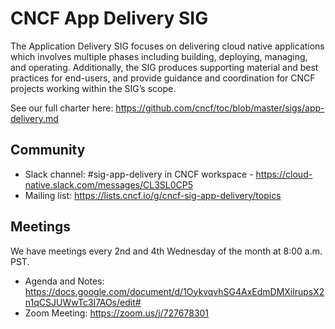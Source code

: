# CNCF App Delivery SIG

The Application Delivery SIG focuses on delivering cloud native applications which involves multiple phases including building, deploying, managing, and operating. Additionally, the SIG produces supporting material and best practices for end-users, and provide guidance and coordination for CNCF projects working within the SIG’s scope.

See our full charter here: https://github.com/cncf/toc/blob/master/sigs/app-delivery.md

## Community

* Slack channel: #sig-app-delivery in CNCF workspace - https://cloud-native.slack.com/messages/CL3SL0CP5
* Mailing list: https://lists.cncf.io/g/cncf-sig-app-delivery/topics

## Meetings

We have meetings every 2nd and 4th Wednesday of the month at 8:00 a.m. PST.

+ Agenda and Notes: https://docs.google.com/document/d/1OykvqvhSG4AxEdmDMXilrupsX2n1qCSJUWwTc3I7AOs/edit# 
+ Zoom Meeting: https://zoom.us/j/727678301

